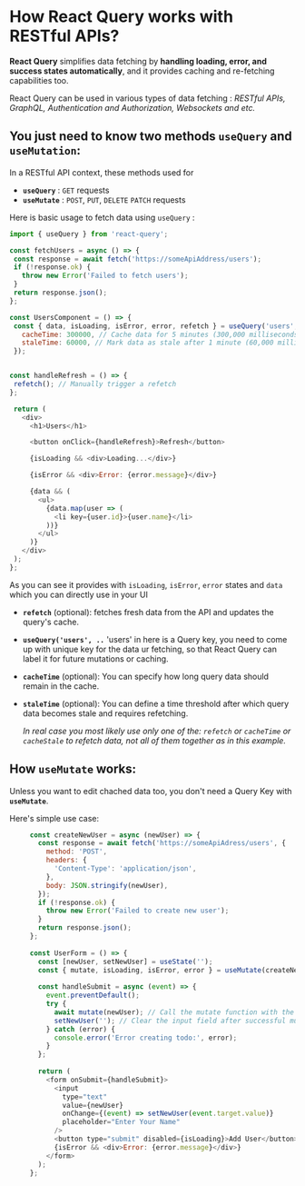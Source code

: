 #  How React Query works with RESTful APIs?

 __React Query__ simplifies data fetching by __handling loading, error, and success states automatically__, and it provides caching and re-fetching capabilities too.

React Query can be used in various types of data fetching : _RESTful APIs, GraphQL, Authentication and Authorization, Websockets and etc._


## You just need to know two methods `useQuery` and `useMutation`: 

In a RESTful API context, these methods used for 
 - __`useQuery`__ : `GET` requests
 - __`useMutate`__ : `POST`, `PUT`, `DELETE` `PATCH` requests


Here is basic usage to fetch data using `useQuery` :

   ```javascript
  import { useQuery } from 'react-query';
  
  const fetchUsers = async () => {
    const response = await fetch('https://someApiAddress/users');
    if (!response.ok) {
      throw new Error('Failed to fetch users');
    }
    return response.json();
  };
  
  const UsersComponent = () => {
    const { data, isLoading, isError, error, refetch } = useQuery('users', fetchUsers, {
      cacheTime: 300000, // Cache data for 5 minutes (300,000 milliseconds)
      staleTime: 60000, // Mark data as stale after 1 minute (60,000 milliseconds)
    });
  

   const handleRefresh = () => {
    refetch(); // Manually trigger a refetch
   };

    return (
      <div>
        <h1>Users</h1>

        <button onClick={handleRefresh}>Refresh</button>

        {isLoading && <div>Loading...</div>}

        {isError && <div>Error: {error.message}</div>}

        {data && (
          <ul>
            {data.map(user => (
              <li key={user.id}>{user.name}</li>
            ))}
          </ul>
        )}
      </div>
    );
   };
   ```

As you can see it provides with `isLoading`, `isError`, `error` states and `data` which you can directly use in your UI

-  __`refetch`__ (optional):  fetches fresh data from the API and updates the query's cache.
  
- __` useQuery('users', .. `__ 'users' in here is a Query key, you need to come up with unique key for the data ur fetching, so that React Query can label it for future mutations or caching.
  
- __`cacheTime`__ (optional): You can specify how long query data should remain in the cache.

- __`staleTime`__ (optional): You can define a time threshold after which query data becomes stale and requires refetching.

  _In real case you most likely use only one of the: `refetch` or  `cacheTime` or `cacheStale` to refetch data, not all of them together as in this example._


## How `useMutate` works:
  Unless you want to edit chached data too, you don't need a Query Key with __`useMutate`__. 

  Here's simple use case: 

   ```javascript
        const createNewUser = async (newUser) => {
          const response = await fetch('https://someApiAdress/users', {
            method: 'POST',
            headers: {
              'Content-Type': 'application/json',
            },
            body: JSON.stringify(newUser),
          });
          if (!response.ok) {
            throw new Error('Failed to create new user');
          }
          return response.json();
        };
        
        const UserForm = () => {
          const [newUser, setNewUser] = useState('');
          const { mutate, isLoading, isError, error } = useMutate(createNewUser);
        
          const handleSubmit = async (event) => {
            event.preventDefault();
            try {
              await mutate(newUser); // Call the mutate function with the new user
              setNewUser(''); // Clear the input field after successful mutation
            } catch (error) {
              console.error('Error creating todo:', error);
            }
          };
        
          return (
            <form onSubmit={handleSubmit}>
              <input
                type="text"
                value={newUser}
                onChange={(event) => setNewUser(event.target.value)}
                placeholder="Enter Your Name"
              />
              <button type="submit" disabled={isLoading}>Add User</button>
              {isError && <div>Error: {error.message}</div>}
            </form>
          );
        };
        
   
  ```

  
